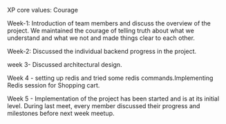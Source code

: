 XP core values: Courage

Week-1: Introduction of team members and discuss the overview of the project. We maintained the courage of telling truth about what we understand and what we not and made things clear to each other.

Week-2: Discussed the individual backend progress in the project.

week 3- Discussed architectural design.

Week 4 - setting up redis and tried some redis commands.Implementing Redis session for Shopping cart.

Week 5 - Implementation of the project has been started and is at its initial level. During last meet, every member discussed their progress and milestones before next week meetup.


